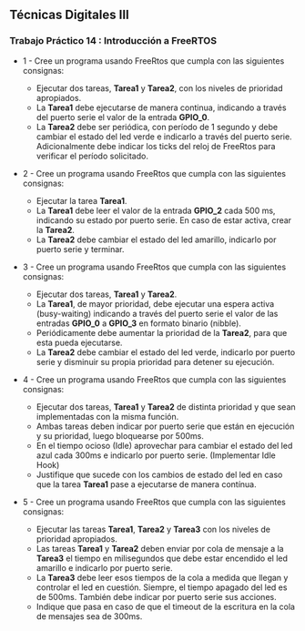 ## Técnicas Digitales III
### Trabajo Práctico 14 : Introducción a FreeRTOS

* 1 - Cree un programa usando FreeRtos que cumpla con las siguientes consignas:
    - Ejecutar dos tareas, **Tarea1** y **Tarea2**, con los niveles de prioridad apropiados.
    - La **Tarea1** debe ejecutarse de manera continua, indicando a través del puerto serie el valor de la entrada **GPIO_0**.
    - La **Tarea2** debe ser periódica, con período de 1 segundo y debe cambiar el estado del led verde e indicarlo a través del puerto serie. Adicionalmente debe indicar los ticks del reloj de FreeRtos para verificar el período solicitado.

* 2 - Cree un programa usando FreeRtos que cumpla con las siguientes consignas:
    - Ejecutar la tarea **Tarea1**.
    - La **Tarea1** debe leer el valor de la entrada **GPIO_2** cada 500 ms, indicando su estado por puerto serie. En caso de estar activa, crear la **Tarea2**.
    - La **Tarea2** debe cambiar el estado del led amarillo, indicarlo por puerto serie y terminar.

* 3 - Cree un programa usando FreeRtos que cumpla con las siguientes consignas:
    - Ejecutar dos tareas, **Tarea1** y **Tarea2**.
    - La **Tarea1**, de mayor prioridad, debe ejecutar una espera activa (busy-waiting) indicando a través del puerto serie el valor de las entradas **GPIO_0** a **GPIO_3** en formato binario (nibble).
    - Periódicamente debe aumentar la prioridad de la **Tarea2**, para que esta pueda ejecutarse.
    - La **Tarea2** debe cambiar el estado del led verde, indicarlo por puerto serie y disminuir su propia prioridad para detener su ejecución.

* 4 - Cree un programa usando FreeRtos que cumpla con las siguientes consignas:
    - Ejecutar dos tareas, **Tarea1** y **Tarea2** de distinta prioridad y que sean implementadas con la misma función.
    - Ambas tareas deben indicar por puerto serie que están en ejecución y su prioridad, luego bloquearse por 500ms.
    - En el tiempo ocioso (Idle) aprovechar para cambiar el estado del led azul cada 300ms e indicarlo por puerto serie. (Implementar Idle Hook)
    - Justifique que sucede con los cambios de estado del led en caso que la tarea **Tarea1** pase a ejecutarse de manera contínua.

* 5 - Cree un programa usando FreeRtos que cumpla con las siguientes consignas:
    - Ejecutar las tareas **Tarea1**, **Tarea2** y **Tarea3** con los niveles de prioridad apropiados.
    - Las tareas **Tarea1** y **Tarea2** deben enviar por cola de mensaje a la **Tarea3** el tiempo en milisegundos que debe estar encendido el led amarillo e indicarlo por puerto serie.
    - La **Tarea3** debe leer esos tiempos de la cola a medida que llegan y controlar el led en cuestión. Siempre, el tiempo apagado del led es de 500ms. También debe indicar por puerto serie sus acciones. 
    - Indique que pasa en caso de que el timeout de la escritura en la cola de mensajes sea de 300ms.

